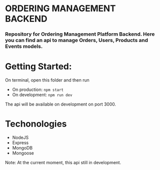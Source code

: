 # ORDERING MANAGEMENT BACKEND
### Repository for Ordering Management Platform Backend. Here you can find an api to manage Orders, Users, Products and Events models.

# Getting Started:
On terminal, open this folder and then run 

 * On production:
  `npm start`
 * On development:
  `npm run dev`

The api will be available on development on port 3000.

# Techonologies

* NodeJS
* Express
* MongoDB
* Mongoose

Note: At the current moment, this api still in development.
